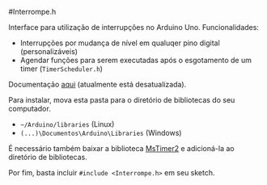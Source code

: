 #Interrompe.h

Interface para utilização de interrupções no Arduino Uno.
Funcionalidades:
* Interrupções por mudança de nível em qualuqer pino digital (personalizáveis)
* Agendar funções para serem executadas após o esgotamento de um timer (`TimerScheduler.h`)

Documentação [aqui](https://drive.google.com/file/d/0B69EjPAzN1_cbTVIUTJTZDY5Zk0) (atualmente está desatualizada).

Para instalar, mova esta pasta para o diretório de bibliotecas do seu computador.
* `~/Arduino/libraries` (Linux)
* `(...)\Documentos\Arduino\Libraries` (Windows)

É necessário também baixar a biblioteca [MsTimer2](https://github.com/PaulStoffregen/MsTimer2) e adicioná-la ao diretório de bibliotecas.

Por fim, basta incluir `#include <Interrompe.h>` em seu sketch.

